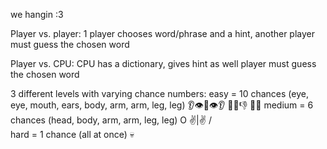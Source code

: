 we hangin :3


Player vs. player:
1 player chooses word/phrase and a hint, 
another player must guess the chosen word

Player vs. CPU:
CPU has a dictionary, gives hint as well
player must guess the chosen word


3 different levels with varying chance numbers:
easy = 10 chances 
(eye, eye, mouth, ears, body, arm, arm, leg, leg)
 👂️👁👄👁👂️
   💪👚👎
    🦵🦵
medium = 6 chances
(head, body, arm, arm, leg, leg)
    O
   ✌|✌
    /\
hard = 1 chance
(all at once)
💀




